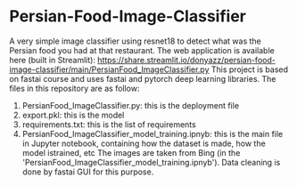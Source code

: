 # Persian-Food-Image-Classifier
A very simple image classifier using resnet18 to detect what was the Persian food you had at that restaurant. The web application is available here (built in Streamlit): 
https://share.streamlit.io/donyazz/persian-food-image-classifier/main/PersianFood_ImageClassifier.py
This project is based on fastai course and uses fastai and pytorch deep learning libraries. 
The files in this repository are as follow:
  1.  PersianFood_ImageClassifier.py: this is the deployment file
  2.  export.pkl: this is the model
  3.  requirements.txt: this is the list of requirements
  4.  PersianFood_ImageClassifier_model_training.ipnyb: this is the main file in Jupyter notebook, containing how the dataset is made, how the model istrained, etc
The images are taken from Bing (in the 'PersianFood_ImageClassifier_model_training.ipnyb'). Data cleaning is done by fastai GUI for this purpose. 
